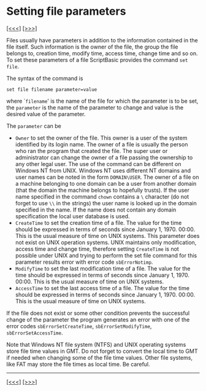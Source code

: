 # Setting file parameters

[\[\<\<\<\]](ug_12.12.md) [\[\>\>\>\]](ug_12.14.md)

Files usually have parameters in addition to the information contained
in the file itself. Such information is the owner of the file, the group
the file belongs to, creation time, modify time, access time, change
time and so on. To set these parameters of a file ScriptBasic provides
the command `set file`.

The syntax of the command is

    set file filename parameter=value

where \``filename`' is the name of the file for which the parameter is
to be set, the `parameter` is the name of the parameter to change and
value is the desired value of the parameter.

The `parameter` can be

  - `Owner` to set the owner of the file. This owner is a user of the
    system identified by its login name. The owner of a file is usually
    the person who ran the program that created the file. The super user
    or administrator can change the owner of a file passing the
    ownership to any other legal user. The use of the command can be
    different on Windows NT from UNIX. Windows NT uses different NT
    domains and user names can be noted in the form `DOMAIN\USER`. The
    owner of a file on a machine belonging to one domain can be a user
    from another domain (that the domain the machine belongs to
    hopefully trusts). If the user name specified in the command `chown`
    contains a `\` character (do not forget to use `\\` in the strings)
    the user name is looked up in the domain specified in the name. If
    the name does not contain any domain specification the local user
    database is used.
  - `CreateTime` to set the creation time of a file. The value for the
    time should be expressed in terms of seconds since January 1, 1970.
    00:00. This is the usual measure of time on UNIX systems. This
    parameter does not exist on UNIX operation systems. UNIX maintains
    only modification, access time and change time, therefore setting
    `CreateTime` is not possible under UNIX and trying to perform the
    set file command for this parameter results error with error code
    `sbErrorNotimp`.
  - `ModifyTime` to set the last modification time of a file. The value
    for the time should be expressed in terms of seconds since January
    1, 1970. 00:00. This is the usual measure of time on UNIX systems.
  - `AccessTime` to set the last access time of a file. The value for
    the time should be expressed in terms of seconds since January 1,
    1970. 00:00. This is the usual measure of time on UNIX systems.

If the file does not exist or some other condition prevents the
successful change of the parameter the program generates an error with
one of the error codes `sbErrorSetCreateTime`, `sbErrorSetModifyTime`,
`sbErrorSetAccessTime`.

Note that Windows NT file system (NTFS) and UNIX operating systems store
file time values in GMT. Do not forget to convert the local time to GMT
if needed when changing some of the file time values. Other file
systems, like FAT may store the file times as local time. Be careful.

-----

[\[\<\<\<\]](ug_12.12.md) [\[\>\>\>\]](ug_12.14.md)
